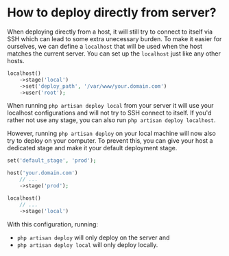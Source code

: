 # How to deploy directly from server?

When deploying directly from a host, it will still try to connect to itself via SSH which can lead to some extra unecessary burden. To make it easier for ourselves, we can define a `localhost` that will be used when the host matches the current server. You can set up the `localhost` just like any other hosts.

```php
localhost()
    ->stage('local')
    ->set('deploy_path', '/var/www/your.domain.com')
    ->user('root');
```

When running `php artisan deploy local` from your server it will use your localhost configurations and will not try to SSH connect to itself. If you'd rather not use any stage, you can also run `php artisan deploy localhost`.

However, running `php artisan deploy` on your local machine will now also try to deploy on your computer. To prevent this, you can give your host a dedicated stage and make it your default deployment stage.

```php
set('default_stage', 'prod');

host('your.domain.com')
    // ...
    ->stage('prod');

localhost()
    // ...
    ->stage('local')
```

With this configuration, running:
* `php artisan deploy` will only deploy on the server and
* `php artisan deploy local` will only deploy locally.